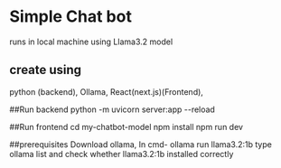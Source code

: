 # Simple Chat bot 
runs in local machine using Llama3.2 model
## create using 
python (backend), Ollama, React(next.js)(Frontend),

##Run backend
python -m uvicorn server:app --reload

##Run frontend
cd my-chatbot-model
npm install
npm run dev

##prerequisites
Download ollama, 
  In cmd- ollama run llama3.2:1b
  type ollama list and check whether llama3.2:1b installed correctly
